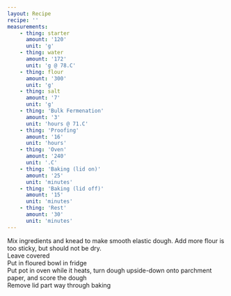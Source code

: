 ```yaml
---
layout: Recipe
recipe: ''
measurements:
    - thing: starter
      amount: '120'
      unit: 'g'
    - thing: water
      amount: '172'
      unit: 'g @ 78.C'
    - thing: flour
      amount: '300'
      unit: 'g'
    - thing: salt
      amount: '7'
      unit: 'g'
    - thing: 'Bulk Fermenation'
      amount: '3'
      unit: 'hours @ 71.C'
    - thing: 'Proofing'
      amount: '16'
      unit: 'hours'
    - thing: 'Oven'
      amount: '240'
      unit: '.C'
    - thing: 'Baking (lid on)'
      amount: '25'
      unit: 'minutes'
    - thing: 'Baking (lid off)'
      amount: '15'
      unit: 'minutes'
    - thing: 'Rest'
      amount: '30'
      unit: 'minutes'
---
```

Mix ingredients and knead to make smooth elastic dough. Add more flour is too sticky, but should not be dry.
<br/>
Leave covered
<br/>
Put in floured bowl in fridge
<br/>
Put pot in oven while it heats, turn dough upside-down onto parchment paper, and score the dough
<br/>
Remove lid part way through baking